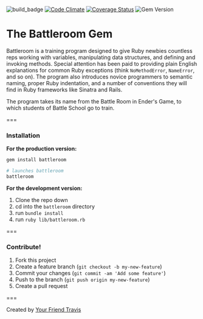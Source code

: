 ![build_badge](https://travis-ci.org/vanderhoop/battleroom.svg?branch=master)
[![Code Climate](https://codeclimate.com/github/vanderhoop/battleroom/badges/gpa.svg)](https://codeclimate.com/github/vanderhoop/battleroom)
[![Coverage Status](https://coveralls.io/repos/vanderhoop/battleroom/badge.png)](https://coveralls.io/r/vanderhoop/battleroom)
![Gem Version](http://img.shields.io/gem/v/battleroom.svg)

# The Battleroom Gem

Battleroom is a training program designed to give Ruby newbies countless reps working with variables, manipulating data structures, and defining and invoking methods. Special attention has been paid to providing plain English explanations for common Ruby exceptions (think `NoMethodError`, `NameError`, and so on). The program also introduces novice programmers to semantic naming, proper Ruby indentation, and a number of conventions they will find in Ruby frameworks like Sinatra and Rails.  

The program takes its name from the Battle Room in Ender's Game, to which students of Battle School go to train.

===

### Installation

__For the production version:__

```bash
gem install battleroom

# launches battleroom
battleroom
```

__For the development version:__

1. Clone the repo down
1. cd into the `battleroom` directory
1. run `bundle install`
1. run `ruby lib/battleroom.rb`

===

### Contribute!

1. Fork this project
2. Create a feature branch (`git checkout -b my-new-feature`)
3. Commit your changes (`git commit -am 'Add some feature'`)
4. Push to the branch (`git push origin my-new-feature`)
5. Create a pull request

===

Created by [Your Friend Travis](http://yourfriendtravis.com)

